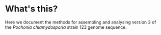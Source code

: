 # What's this?

Here we document the methods for assembling and analysing version 3 of the *Pochonia chlamydosporia* strain 123 genome sequence.

